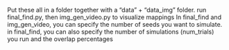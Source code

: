 Put these all in a folder together with a “data” + “data_img” folder.
run final_find.py, then img_gen_video.py to visualize mappings
In final_find and img_gen_video, you can specify the number of seeds you want to simulate.
in final_find, you can also specify the number of simulations (num_trials) you run and the overlap percentages